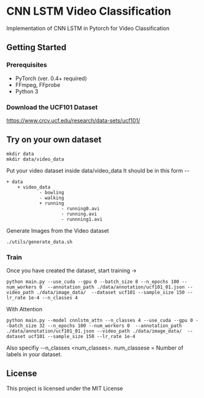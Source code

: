 # CNN LSTM Video Classification
Implementation of CNN LSTM in Pytorch for Video Classification

## Getting Started
### Prerequisites
* PyTorch (ver. 0.4+ required)
* FFmpeg, FFprobe
* Python 3


### Download the UCF101 Dataset
https://www.crcv.ucf.edu/research/data-sets/ucf101/


## Try on your own dataset 

```
mkdir data
mkdir data/video_data
```
Put your video dataset inside data/video_data
It should be in this form --

```
+ data 
    + video_data    
            - bowling
            - walking
            + running 
                    - running0.avi
                    - running.avi
                    - runnning1.avi
```

Generate Images from the Video dataset
```
./utils/generate_data.sh
```

### Train
Once you have created the dataset, start training ->
```
python main.py --use_cuda --gpu 0 --batch_size 8 --n_epochs 100 --num_workers 0  --annotation_path ./data/annotation/ucf101_01.json --video_path ./data/image_data/  --dataset ucf101 --sample_size 150 --lr_rate 1e-4 --n_classes 4
```

With Attention
```
python main.py --model cnnlstm_attn --n_classes 4 --use_cuda --gpu 0 --batch_size 32 --n_epochs 100 --num_workers 0  --annotation_path ./data/annotation/ucf101_01.json --video_path ./data/image_data/  --dataset ucf101 --sample_size 150 --lr_rate 1e-4
```

Also specifiy 
--n_classes <num_classes>. num_classese = Number of labels in your dataset.


## License
This project is licensed under the MIT License 

